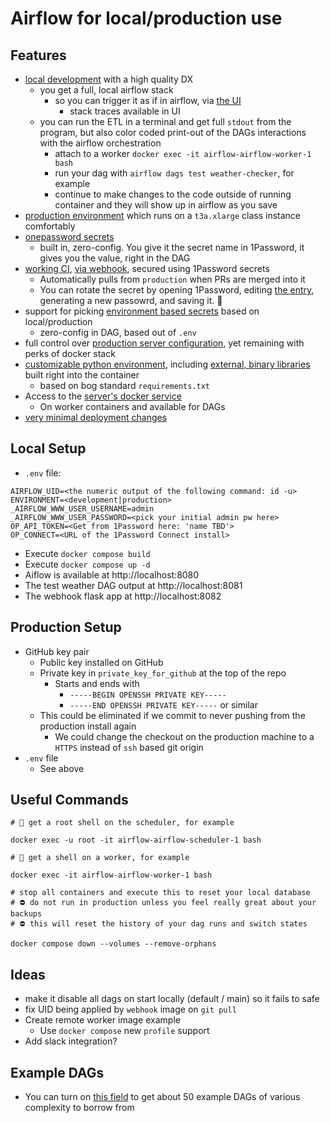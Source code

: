 # Airflow for local/production use

## Features
* [local development](https://github.com/frankhereford/airflow#local-setup) with a high quality DX
  * you get a full, local airflow stack
    * so you can trigger it as if in airflow, via [the UI](http://localhost:8080/home)
      * stack traces available in UI
  * you can run the ETL in a terminal and get full `stdout` from the program, but also color coded print-out of the DAGs interactions with the airflow orchestration
    * attach to a worker `docker exec -it airflow-airflow-worker-1 bash`
    * run your dag with `airflow dags test weather-checker`, for example
    * continue to make changes to the code outside of running container and they will show up in airflow as you save
* [production environment](https://airflow.fyi) which runs on a `t3a.xlarge` class instance comfortably
* [onepassword secrets](https://github.com/frankhereford/airflow/blob/main/dags/weather.py#L26-L39)
  * built in, zero-config. You give it the secret name in 1Password, it gives you the value, right in the DAG
* [working CI](https://github.com/frankhereford/airflow/blob/main/.github/workflows/production_deployment.yml), [via webhook](https://github.com/frankhereford/airflow/blob/main/webhook/webhook.py#L33-L46), secured using 1Password secrets
  * Automatically pulls from `production` when PRs are merged into it
  * You can rotate the secret by opening 1Password, editing [the entry](https://github.com/frankhereford/airflow/blob/main/webhook/webhook.py#L13), generating a new passowrd, and saving it. 🏁
* support for picking [environment based secrets](https://github.com/frankhereford/airflow/blob/main/dags/weather.py#L21-L24) based on local/production
  * zero-config in DAG, based out of `.env`
* full control over [production server configuration](https://github.com/frankhereford/airflow/blob/main/airflow.cfg), yet remaining with perks of docker stack
* [customizable python environment](https://github.com/frankhereford/airflow/blob/main/requirements.txt), including [external, binary libraries](https://github.com/frankhereford/airflow/blob/main/Dockerfile#L1414-L1415) built right into the container
  * based on bog standard `requirements.txt`
* Access to the [server's docker service](https://github.com/frankhereford/airflow/blob/main/docker-compose.yaml#L90)
  * On worker containers and available for DAGs
* [very minimal deployment changes](https://github.com/frankhereford/airflow/pull/22/files)

## Local Setup
* `.env` file:
```
AIRFLOW_UID=<the numeric output of the following command: id -u>
ENVIRONMENT=<development|production>
_AIRFLOW_WWW_USER_USERNAME=admin
_AIRFLOW_WWW_USER_PASSWORD=<pick your initial admin pw here>
OP_API_TOKEN=<Get from 1Password here: 'name TBD'>
OP_CONNECT=<URL of the 1Password Connect install>
```
* Execute `docker compose build`
* Execute `docker compose up -d`
* Aiflow is available at http://localhost:8080
* The test weather DAG output at http://localhost:8081
* The webhook flask app at http://localhost:8082

## Production Setup
* GitHub key pair
  * Public key installed on GitHub
  * Private key in `private_key_for_github` at the top of the repo
    * Starts and ends with 
      * `-----BEGIN OPENSSH PRIVATE KEY-----`
      * `-----END OPENSSH PRIVATE KEY-----` or similar
  * This could be eliminated if we commit to never pushing from the production install again
    * We could change the checkout on the production machine to a `HTTPS` instead of `ssh` based git origin
* `.env` file
  * See above

## Useful Commands
```
# 🐚 get a root shell on the scheduler, for example

docker exec -u root -it airflow-airflow-scheduler-1 bash
```

```
# 🐚 get a shell on a worker, for example

docker exec -it airflow-airflow-worker-1 bash
```

```
# stop all containers and execute this to reset your local database
# ⛔️ do not run in production unless you feel really great about your backups
# ⛔️ this will reset the history of your dag runs and switch states

docker compose down --volumes --remove-orphans
```

## Ideas
* make it disable all dags on start locally (default / main) so it fails to safe
* fix UID being applied by `webhook` image on `git pull`
* Create remote worker image example
  * Use `docker compose` new `profile` support
* Add slack integration?

## Example DAGs
* You can turn on [this field](https://github.com/frankhereford/airflow/blob/main/docker-compose.yaml#L65) to get about 50 example DAGs of various complexity to borrow from